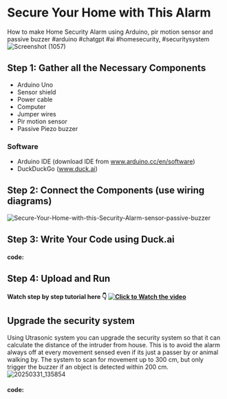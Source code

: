 # Secure Your Home with This Alarm
How to make Home Security Alarm using Arduino, pir motion sensor and passive buzzer  #arduino #chatgpt #ai #homesecurity, #securitysystem
![Screenshot (1057)](https://github.com/user-attachments/assets/1231a3da-9ad4-4da5-af55-4cee63e38e0f)

## Step 1: Gather all the Necessary Components
* Arduino Uno
* Sensor shield
* Power cable
* Computer
* Jumper wires
* Pir motion sensor
* Passive Piezo buzzer

### Software
* Arduino IDE (download IDE from www.arduino.cc/en/software) 
* DuckDuckGo (www.duck.ai)

## Step 2: Connect the Components (use wiring diagrams)
![Secure-Your-Home-with-this-Security-Alarm-sensor-passive-buzzer](https://github.com/user-attachments/assets/9e5c6723-f2ca-4547-a3d4-35622aaabb25)


## Step 3: Write Your Code using Duck.ai
#### code:
## Step 4: Upload and Run


#### Watch step by step tutorial here :point_down: [![Click to Watch the video](https://github.com/user-attachments/assets/31dd5fda-08b1-468f-b839-f58630041508)](https://youtu.be/OJyP_r0AuPA)


## Upgrade the security system
Using Utrasonic system you can upgrade the security system so that it can calculate the distance of the intruder from house. This is to avoid the alarm always off at every movement sensed even if its just a passer by or animal walking by. The system to scan for movement up to 300 cm, but only trigger the buzzer if an object is detected within 200 cm.
![20250331_135854](https://github.com/user-attachments/assets/91f53858-6f6f-4722-9766-d7f48eaa502f)


#### code:


